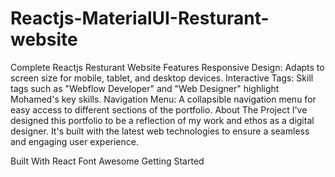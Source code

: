 # Reactjs-MaterialUI-Resturant-website
Complete Reactjs Resturant Website 
Features
Responsive Design: Adapts to screen size for mobile, tablet, and desktop devices.
Interactive Tags: Skill tags such as "Webflow Developer" and "Web Designer" highlight Mohamed's key skills.
Navigation Menu: A collapsible navigation menu for easy access to different sections of the portfolio.
About The Project
I've designed this portfolio to be a reflection of my work and ethos as a digital designer. It's built with the latest web technologies to ensure a seamless and engaging user experience.

Built With
React
Font Awesome
Getting Started

